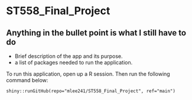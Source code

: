 # ST558_Final_Project

## Anything in the bullet point is what I still have to do

* Brief description of the app and its purpose.
* a list of packages needed to run the application.

To run this application, open up a R session. Then run the following command below:

`shiny::runGitHub(repo="mlee241/ST558_Final_Project", ref="main")`